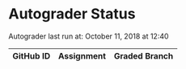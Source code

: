 # Autograder Status
Autograder last run at: October 11, 2018 at 12:40

| GitHub ID | Assignment | Graded Branch |
|-----------|------------|---------------|
